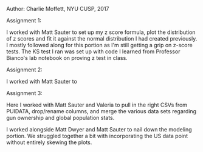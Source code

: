 Author: Charlie Moffett, NYU CUSP, 2017

Assignment 1:

I worked with Matt Sauter to set up my z score formula, plot the distribution of z scores and fit it against the normal distribution I had created previously. I mostly followed along for this portion as I'm still getting a grip on z-score tests. The KS test I ran was set up with code I learned from Professor Bianco's lab notebook on proving z test in class.

Assignment 2:

I worked with Matt Sauter to

Assignment 3:

Here I worked with Matt Sauter and Valeria to pull in the right CSVs from PUIDATA, drop/rename columns, and merge the various data sets regarding gun ownership and global population stats.

I worked alongside Matt Dwyer and Matt Sauter to nail down the modeling portion. We struggled together a bit with incorporating the US data point without entirely skewing the plots.
